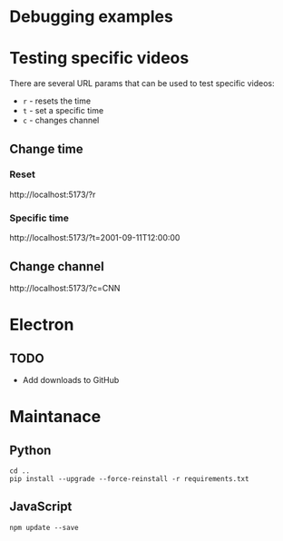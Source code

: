 Debugging examples
==================

# Testing specific videos

There are several URL params that can be used to test specific videos:
* `r` - resets the time
* `t` - set a specific time
* `c` - changes channel

## Change time

### Reset

http://localhost:5173/?r

### Specific time

http://localhost:5173/?t=2001-09-11T12:00:00

## Change channel

http://localhost:5173/?c=CNN

# Electron

## TODO

* Add downloads to GitHub

# Maintanace

## Python

```
cd ..
pip install --upgrade --force-reinstall -r requirements.txt
```

## JavaScript

```
npm update --save
```
